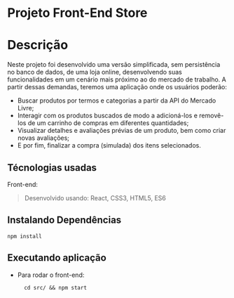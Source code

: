 # Projeto Front-End Store

# Descrição
Neste projeto foi desenvolvido uma versão simplificada, sem persistência no banco de dados, de uma loja online, desenvolvendo suas funcionalidades em um cenário mais próximo ao do mercado de trabalho. A partir dessas demandas, teremos uma aplicação onde os usuários poderão:

 - Buscar produtos por termos e categorias a partir da API do Mercado Livre;
 - Interagir com os produtos buscados de modo a adicioná-los e removê-los de um carrinho de compras em diferentes quantidades;
 - Visualizar detalhes e avaliações prévias de um produto, bem como criar novas avaliações;
 - E por fim, finalizar a compra (simulada) dos itens selecionados.

## Técnologias usadas

Front-end:
> Desenvolvido usando: React, CSS3, HTML5, ES6

## Instalando Dependências

``` 
npm install
``` 
## Executando aplicação

* Para rodar o front-end:

  ```
    cd src/ && npm start
  ```
